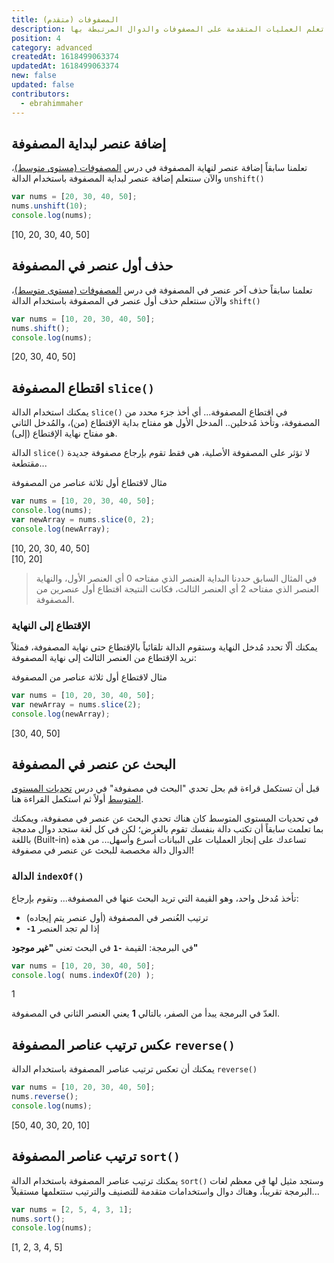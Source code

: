 ```yaml
---
title: المصفوفات (متقدم)
description: تعلم العمليات المتقدمة على المصفوفات والدوال المرتبطة بها
position: 4
category: advanced
createdAt: 1618499063374
updatedAt: 1618499063374
new: false
updated: false
contributors:
  - ebrahimmaher
---
```


## إضافة عنصر لبداية المصفوفة
تعلمنا سابقاً إضافة عنصر لنهاية المصفوفة في درس [المصفوفات (مستوى متوسط)](/tutorials/algorithms/intermediate/challenges)، واﻵن سنتعلم إضافة عنصر لبداية المصفوفة باستخدام الدالة `unshift()`
```js
var nums = [20, 30, 40, 50];
nums.unshift(10);
console.log(nums);
```
<code-result>
[10, 20, 30, 40, 50]
</code-result>

## حذف أول عنصر في المصفوفة
تعلمنا سابقاً حذف آخر عنصر في المصفوفة في درس [المصفوفات (مستوى متوسط)](/tutorials/algorithms/intermediate/challenges)، واﻵن سنتعلم حذف أول عنصر في المصفوفة باستخدام الدالة `shift()`

```js
var nums = [10, 20, 30, 40, 50];
nums.shift();
console.log(nums);
```
<code-result>
[20, 30, 40, 50]
</code-result>


## اقتطاع المصفوفة `slice()`
يمكنك استخدام الدالة `slice()` في اقتطاع المصفوفة... أي أخذ جزء محدد من المصفوفة، وتأخذ مُدخلين.. المدخل الأول هو مفتاح بداية الإقتطاع (من)، والمُدخل الثاني هو مفتاح نهاية اﻹقتطاع (إلى).

<base-alert type="info">

الدالة `slice()` لا تؤثر على المصفوفة اﻷصلية، هي فقط تقوم بإرجاع مصفوفة جديدة مقتطعة...

</base-alert>

مثال لاقتطاع أول ثلاثة عناصر من المصفوفة
```js
var nums = [10, 20, 30, 40, 50];
console.log(nums);
var newArray = nums.slice(0, 2);
console.log(newArray);
```
<code-result>
[10, 20, 30, 40, 50]
<br>
[10, 20]
</code-result>

> في المثال السابق حددنا البداية العنصر الذي مفتاحه 0 أي العنصر اﻷول، والنهاية العنصر الذي مفتاحه 2 أي العنصر الثالث، فكانت النتيجة اقتطاع أول عنصرين من المصفوفة.

### اﻹقتطاع إلى النهاية
يمكنك ألّا تحدد مُدخل النهاية وستقوم الدالة تلقائياً باﻹقتطاع حتى نهاية المصفوفة، فمثلاً نريد اﻹقتطاع من العنصر الثالث إلى نهاية المصفوفة:

مثال لاقتطاع أول ثلاثة عناصر من المصفوفة
```js
var nums = [10, 20, 30, 40, 50];
var newArray = nums.slice(2);
console.log(newArray);
```
<code-result>
[30, 40, 50]
</code-result>

## البحث عن عنصر في المصفوفة

<base-alert type="next">

قبل أن تستكمل قراءة قم بحل تحدي "البحث في مصفوفة" في درس [تحديات المستوى المتوسط](/tutorials/algorithms/intermediate/challenges#تحدي-البحث-في-مصفوفة) أولاً ثم استكمل القراءة هنا.

</base-alert>

في تحديات المستوى المتوسط كان هناك تحدي البحث عن عنصر في مصفوفة، ويمكنك بما تعلمت سابقاً أن تكتب دالة بنفسك تقوم بالغرض؛ لكن في كل لغة ستجد دوال مدمجة باللغة (Built-in) تساعدك على إنجاز العمليات على البيانات أسرع وأسهل... من هذه الدوال دالة مخصصة للبحث عن عنصر في مصفوفة!

### الدالة `indexOf()`
تأخذ مُدخل واحد، وهو القيمة التي تريد البحث عنها في المصفوفة... وتقوم بإرجاع:

- ترتيب العُنصر في المصفوفة (أول عنصر يتم إيجاده)
- **`-1`** إذا لم تجد العنصر

<base-alert type="info">

في البرمجة: القيمة **`-1`** في البحث تعني **"غير موجود"**

</base-alert>

```js
var nums = [10, 20, 30, 40, 50];
console.log( nums.indexOf(20) );
```
<code-result>
1
</code-result>

<base-alert type="warning">

العدّ في البرمجة يبدأ من الصفر، بالتالي **1** يعني العنصر الثاني في المصفوفة.

</base-alert>


## عكس ترتيب عناصر المصفوفة `reverse()`
يمكنك أن تعكس ترتيب عناصر المصفوفة باستخدام الدالة `reverse()`

```js
var nums = [10, 20, 30, 40, 50];
nums.reverse();
console.log(nums);
```
<code-result>
[50, 40, 30, 20, 10]
</code-result>


## ترتيب عناصر المصفوفة `sort()`
يمكنك ترتيب عناصر المصفوفة باستخدام الدالة `sort()` وستجد مثيل لها في معظم لغات البرمجة تقريباً، وهناك دوال واستخدامات متقدمة للتصنيف والترتيب ستتعلمها مستقبلاً...

```js
var nums = [2, 5, 4, 3, 1];
nums.sort();
console.log(nums);
```
<code-result>
[1, 2, 3, 4, 5]
</code-result>
